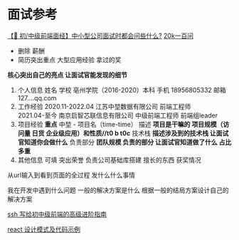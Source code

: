 # 面试参考

[【🐯 初/中级前端面经】中小型公司面试时都会问些什么?](https://juejin.cn/post/7064740689178787871)
[20k一百问](https://juejin.cn/post/6844903885488783374)

- 删除 薪酬 
- 简历突出重点
大型应用经验  拿过的奖  

**核心突出自己的亮点 让面试官能发现的细节**
1. 个人信息
姓名  学校  亳州学院（2016-2020）本科
手机 18956805332   邮箱 127....qq.com
2. 工作经验
2020.11-2022.04  江苏中堃数据有限公司   前端工程师  
2021.04-至今     南京启智芯联信息有限公司  中级前端工程师 前端组leader  
3. 项目经验 **重点**
中堃 - 项目名（time-time）
描述  **项目是干嘛的  项目规模（访问量 日货 企业级应用）和性质//t0 b t0c**
技术栈 **描述涉及到的技术栈 让面试官知道你会做什么**
负责部分 **团队规模 负责的部分 让面试官知道做了什么 占比多重**
4. 其他信息  可填
突出荣誉
负责公司基础库搭建
 擅长的东西 获奖情况


 从url输入到看到页面的全过程 发什么什么事情

我在开发中遇到什么问题
一般的解决方案是什么
根据一般的结局方案设计自己的解决方案
 
[ssh 写给初中级前端的高级进阶指南](https://juejin.cn/post/6844904103504527374#heading-4)

[react 设计模式及代码示例](https://mp.weixin.qq.com/s/0-5zkwTKeaERYG942YOUmA)
